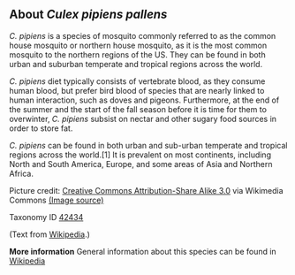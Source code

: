 **About *Culex pipiens pallens***
-------------------------
*C. pipiens* is a species of mosquito commonly referred to as the common house mosquito or northern house mosquito, as it is the most common mosquito to the northern regions of the US. They can be found in both urban and suburban temperate and tropical regions across the world.

*C. pipiens* diet typically consists of vertebrate blood, as they consume human blood, but prefer bird blood of species that are nearly linked to human interaction, such as doves and pigeons. Furthermore, at the end of the summer and the start of the fall season before it is time for them to overwinter, *C. pipiens* subsist on nectar and other sugary food sources in order to store fat.

*C. pipiens* can be found in both urban and sub-urban temperate and tropical regions across the world.[1] It is prevalent on most continents, including North and South America, Europe, and some areas of Asia and Northern Africa.

Picture credit: [Creative Commons Attribution-Share Alike 3.0](https://creativecommons.org/licenses/by-sa/3.0) via Wikimedia Commons [(Image source)](https://en.wikipedia.org/wiki/File:Culex_pipiens_2007-1.jpg)

Taxonomy ID [42434](https://www.uniprot.org/taxonomy/42434)

(Text from [Wikipedia](https://en.wikipedia.org/).)

**More information**
General information about this species can be found in [Wikipedia](https://en.wikipedia.org/wiki/culex_pipiens)

